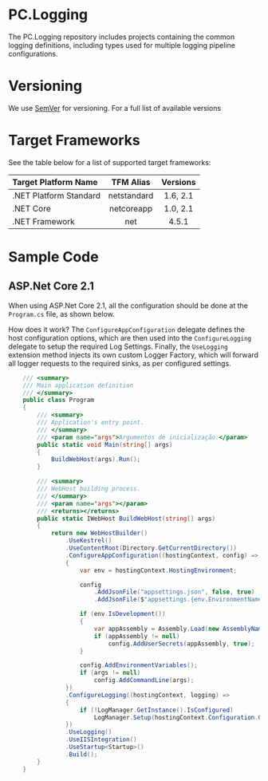 
# PC.Logging

The PC.Logging repository includes projects containing the common logging definitions, including types used for multiple logging pipeline configurations.

# Versioning

We use [SemVer](http://semver.org/) for versioning. For a full list of available versions

# Target Frameworks

See the table below for a list of supported target frameworks:

| Target Platform Name   | TFM Alias   | Versions |
|:-----------------------|:-----------:|:--------:|
| .NET Platform Standard | netstandard | 1.6, 2.1 |
| .NET Core              | netcoreapp  | 1.0, 2.1 |
| .NET Framework         | net         | 4.5.1    |

# Sample Code

## ASP.Net Core 2.1

When using ASP.Net Core 2.1, all the configuration should be done at the `Program.cs` file, as shown below.

How does it work? The `ConfigureAppConfiguration` delegate defines the host configuration options, which
are then used into the `ConfigureLogging` delegate to setup the required Log Settings. Finally,
the `UseLogging` extension method injects its own custom Logger Factory, which will forward all
logger requests to the required sinks, as per configured settings.

```csharp
	/// <summary>
	/// Main application definition
	/// </summary>
	public class Program
    {
	    /// <summary>
	    /// Application's entry point.
	    /// </summary>
	    /// <param name="args">Argumentos de inicialização.</param>
        public static void Main(string[] args)
        {
            BuildWebHost(args).Run();
        }

        /// <summary>
        /// WebHost building process.
        /// </summary>
        /// <param name="args"></param>
        /// <returns></returns>
        public static IWebHost BuildWebHost(string[] args)
        {
            return new WebHostBuilder()
                .UseKestrel()
                .UseContentRoot(Directory.GetCurrentDirectory())
                .ConfigureAppConfiguration((hostingContext, config) =>
                {
                    var env = hostingContext.HostingEnvironment;

                    config
                        .AddJsonFile("appsettings.json", false, true)
                        .AddJsonFile($"appsettings.{env.EnvironmentName}.json", true);

                    if (env.IsDevelopment())
                    {
                        var appAssembly = Assembly.Load(new AssemblyName(env.ApplicationName));
                        if (appAssembly != null)
                            config.AddUserSecrets(appAssembly, true);
                    }

                    config.AddEnvironmentVariables();
                    if (args != null)
                        config.AddCommandLine(args);
                })
                .ConfigureLogging((hostingContext, logging) =>
                {
                    if (!LogManager.GetInstance().IsConfigured)
                        LogManager.Setup(hostingContext.Configuration.GetLogSettings());
                })
                .UseLogging()
                .UseIISIntegration()
                .UseStartup<Startup>()
                .Build();
        }
    }
```
